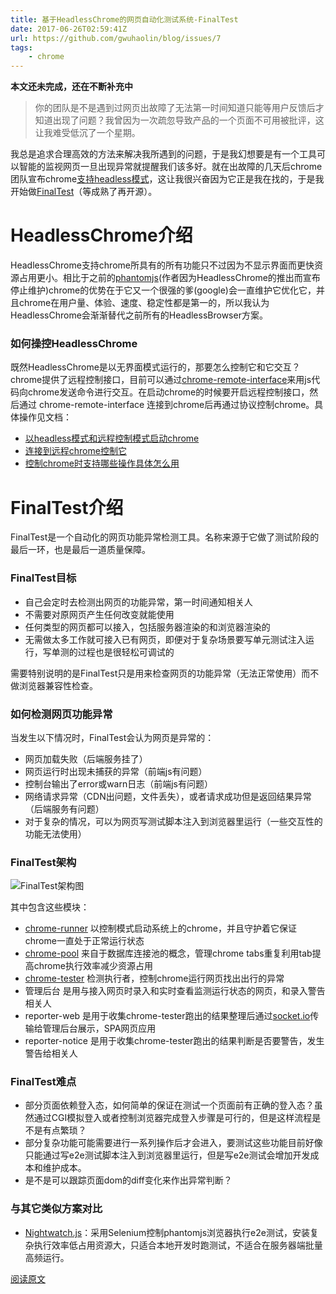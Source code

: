 ```yaml
---
title: 基于HeadlessChrome的网页自动化测试系统-FinalTest
date: 2017-06-26T02:59:41Z
url: https://github.com/gwuhaolin/blog/issues/7
tags:
    - chrome
---
```


**本文还未完成，还在不断补充中**

> 你的团队是不是遇到过网页出故障了无法第一时间知道只能等用户反馈后才知道出现了问题？我曾因为一次疏忽导致产品的一个页面不可用被批评，这让我难受低沉了一个星期。

我总是追求合理高效的方法来解决我所遇到的问题，于是我幻想要是有一个工具可以智能的监视网页一旦出现异常就提醒我们该多好。就在出故障的几天后chrome团队宣布chrome[支持headless模式](https://developers.google.com/web/updates/2017/04/headless-chrome)，这让我很兴奋因为它正是我在找的，于是我开始做[FinalTest]()（等成熟了再开源）。

# HeadlessChrome介绍
HeadlessChrome支持chrome所具有的所有功能只不过因为不显示界面而更快资源占用更小。相比于之前的[phantomjs](http://phantomjs.org)(作者因为HeadlessChrome的推出而宣布停止维护)chrome的优势在于它又一个很强的爹(google)会一直维护它优化它，并且chrome在用户量、体验、速度、稳定性都是第一的，所以我认为HeadlessChrome会渐渐替代之前所有的HeadlessBrowser方案。

### 如何操控HeadlessChrome
既然HeadlessChrome是以无界面模式运行的，那要怎么控制它和它交互？
chrome提供了远程控制接口，目前可以通过[chrome-remote-interface](https://github.com/cyrus-and/chrome-remote-interface)来用js代码向chrome发送命令进行交互。在启动chrome的时候要开启远程控制接口，然后通过 chrome-remote-interface 连接到chrome后再通过协议控制chrome。具体操作见文档：
- [以headless模式和远程控制模式启动chrome](https://developers.google.com/web/updates/2017/04/headless-chrome)
- [连接到远程chrome控制它](https://github.com/cyrus-and/chrome-remote-interface#sample-api-usage)
- [控制chrome时支持哪些操作具体怎么用](https://chromedevtools.github.io/devtools-protocol/)


# FinalTest介绍
FinalTest是一个自动化的网页功能异常检测工具。名称来源于它做了测试阶段的最后一环，也是最后一道质量保障。

### FinalTest目标
- 自己会定时去检测出网页的功能异常，第一时间通知相关人
- 不需要对原网页产生任何改变就能使用
- 任何类型的网页都可以接入，包括服务器渲染的和浏览器渲染的
- 无需做太多工作就可接入已有网页，即便对于复杂场景要写单元测试注入运行，写单测的过程也是很轻松可调试的

需要特别说明的是FinalTest只是用来检查网页的功能异常（无法正常使用）而不做浏览器兼容性检查。

### 如何检测网页功能异常
当发生以下情况时，FinalTest会认为网页是异常的：
- 网页加载失败（后端服务挂了）
- 网页运行时出现未捕获的异常（前端js有问题）
- 控制台输出了error或warn日志（前端js有问题）
- 网络请求异常（CDN出问题，文件丢失），或者请求成功但是返回结果异常（后端服务有问题）
- 对于复杂的情况，可以为网页写测试脚本注入到浏览器里运行（一些交互性的功能无法使用）

### FinalTest架构
![FinalTest架构图](https://user-images.githubusercontent.com/5773264/27568503-cafec6b6-5b24-11e7-8855-79e85d0b6576.png)

其中包含这些模块：
- [chrome-runner](https://github.com/gwuhaolin/chrome-runner) 以控制模式启动系统上的chrome，并且守护着它保证chrome一直处于正常运行状态
- [chrome-pool](https://github.com/gwuhaolin/chrome-pool) 来自于数据库连接池的概念，管理chrome tabs重复利用tab提高chrome执行效率减少资源占用
- [chrome-tester](https://github.com/gwuhaolin/chrome-tester) 检测执行者，控制chrome运行网页找出出行的异常
- 管理后台 是用与接入网页时录入和实时查看监测运行状态的网页，和录入警告相关人
- reporter-web 是用于收集chrome-tester跑出的结果整理后通过[socket.io](https://socket.io/)传输给管理后台展示，SPA网页应用
- reporter-notice 是用于收集chrome-tester跑出的结果判断是否要警告，发生警告给相关人

### FinalTest难点
- 部分页面依赖登入态，如何简单的保证在测试一个页面前有正确的登入态？虽然通过CGI模拟登入或者控制浏览器完成登入步骤是可行的，但是这样流程是不是有点繁琐？
- 部分复杂功能可能需要进行一系列操作后才会进入，要测试这些功能目前好像只能通过写e2e测试脚本注入到浏览器里运行，但是写e2e测试会增加开发成本和维护成本。
- 是不是可以跟踪页面dom的diff变化来作出异常判断？

### 与其它类似方案对比
- [Nightwatch.js](http://nightwatchjs.org)：采用Selenium控制phantomjs浏览器执行e2e测试，安装复杂执行效率低占用资源大，只适合本地开发时跑测试，不适合在服务器端批量高频运行。

[阅读原文](http://wuhaolin.cn/2017/06/26/%E5%9F%BA%E4%BA%8EHeadlessChrome%E7%9A%84%E7%BD%91%E9%A1%B5%E8%87%AA%E5%8A%A8%E5%8C%96%E6%B5%8B%E8%AF%95%E7%B3%BB%E7%BB%9F-FinalTest/)